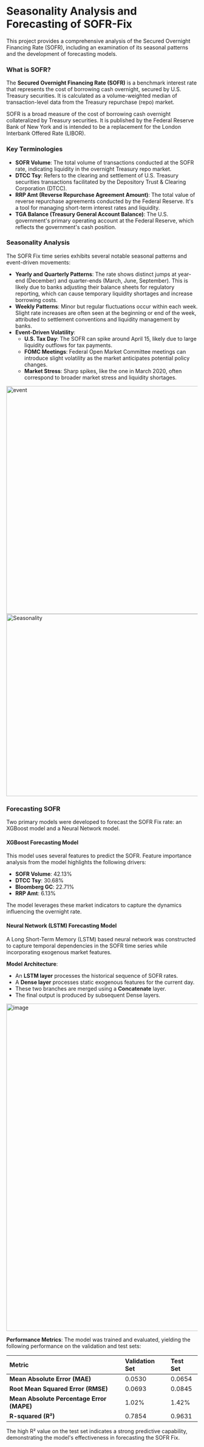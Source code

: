 # Seasonality Analysis and Forecasting of SOFR-Fix
This project provides a comprehensive analysis of the Secured Overnight Financing Rate (SOFR), including an examination of its seasonal patterns and the development of forecasting models.

### What is SOFR?

The **Secured Overnight Financing Rate (SOFR)** is a benchmark interest rate that represents the cost of borrowing cash overnight, secured by U.S. Treasury securities. It is calculated as a volume-weighted median of transaction-level data from the Treasury repurchase (repo) market.

SOFR is a broad measure of the cost of borrowing cash overnight collateralized by Treasury securities. It is published by the Federal Reserve Bank of New York and is intended to be a replacement for the London Interbank Offered Rate (LIBOR).

### Key Terminologies

*   **SOFR Volume**: The total volume of transactions conducted at the SOFR rate, indicating liquidity in the overnight Treasury repo market.
*   **DTCC Tsy**: Refers to the clearing and settlement of U.S. Treasury securities transactions facilitated by the Depository Trust & Clearing Corporation (DTCC).
*   **RRP Amt (Reverse Repurchase Agreement Amount)**: The total value of reverse repurchase agreements conducted by the Federal Reserve. It's a tool for managing short-term interest rates and liquidity.
*   **TGA Balance (Treasury General Account Balance)**: The U.S. government's primary operating account at the Federal Reserve, which reflects the government's cash position.

### Seasonality Analysis

The SOFR Fix time series exhibits several notable seasonal patterns and event-driven movements:

*   **Yearly and Quarterly Patterns**: The rate shows distinct jumps at year-end (December) and quarter-ends (March, June, September). This is likely due to banks adjusting their balance sheets for regulatory reporting, which can cause temporary liquidity shortages and increase borrowing costs.
*   **Weekly Patterns**: Minor but regular fluctuations occur within each week. Slight rate increases are often seen at the beginning or end of the week, attributed to settlement conventions and liquidity management by banks.
*   **Event-Driven Volatility**:
    *   **U.S. Tax Day**: The SOFR can spike around April 15, likely due to large liquidity outflows for tax payments.
    *   **FOMC Meetings**: Federal Open Market Committee meetings can introduce slight volatility as the market anticipates potential policy changes.
    *   **Market Stress**: Sharp spikes, like the one in March 2020, often correspond to broader market stress and liquidity shortages.

<img width="1600" height="600" alt="event" src="https://github.com/user-attachments/assets/6f638909-da01-4f1a-9a32-37198720ce24" />

<img width="640" height="480" alt="Seasonality" src="https://github.com/user-attachments/assets/32e89ad1-95ed-48e4-a114-cedc4861fd27" />



### Forecasting SOFR

Two primary models were developed to forecast the SOFR Fix rate: an XGBoost model and a Neural Network model.

#### XGBoost Forecasting Model

This model uses several features to predict the SOFR. Feature importance analysis from the model highlights the following drivers:
*   **SOFR Volume**: 42.13%
*   **DTCC Tsy**: 30.68%
*   **Bloomberg GC**: 22.71%
*   **RRP Amt**: 6.13%

The model leverages these market indicators to capture the dynamics influencing the overnight rate.

#### Neural Network (LSTM) Forecasting Model

A Long Short-Term Memory (LSTM) based neural network was constructed to capture temporal dependencies in the SOFR time series while incorporating exogenous market features.

**Model Architecture**:
*   An **LSTM layer** processes the historical sequence of SOFR rates.
*   A **Dense layer** processes static exogenous features for the current day.
*   These two branches are merged using a **Concatenate** layer.
*   The final output is produced by subsequent Dense layers.

  <img width="1670" height="862" alt="image" src="https://github.com/user-attachments/assets/3d960057-7a96-422c-946b-ed3eba677478" />


**Performance Metrics**:
The model was trained and evaluated, yielding the following performance on the validation and test sets:

| Metric | Validation Set | Test Set |
| :--- | :--- | :--- |
| **Mean Absolute Error (MAE)** | 0.0530 | 0.0654 |
| **Root Mean Squared Error (RMSE)** | 0.0693 | 0.0845 |
| **Mean Absolute Percentage Error (MAPE)** | 1.02% | 1.42% |
| **R-squared (R²)** | 0.7854 | 0.9631 |

The high R² value on the test set indicates a strong predictive capability, demonstrating the model's effectiveness in forecasting the SOFR Fix.
